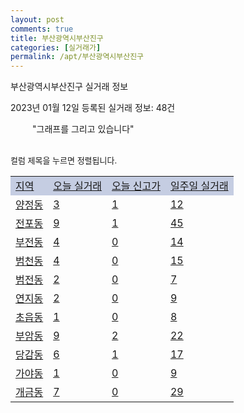 ```yaml
---
layout: post
comments: true
title: 부산광역시부산진구
categories: [실거래가]
permalink: /apt/부산광역시부산진구
---
```


부산광역시부산진구 실거래 정보

2023년 01월 12일 등록된 실거래 정보: 48건

<!--<script async src="https://pagead2.googlesyndication.com/pagead/js/adsbygoogle.js?client=ca-pub-3485438051770037"
 crossorigin="anonymous"></script>-->

<script type="text/javascript">
  google.charts.load('current', {'packages':['corechart']});
  google.charts.setOnLoadCallback(drawChart);

  function drawChart() {
    var data = google.visualization.arrayToDataTable([['거래일', '매매', '전월세', '전매'], ['21-01', 3, 3, 1], ['21-02', 0, 1, 0], ['21-03', 0, 1, 0], ['21-04', 0, 1, 0], ['21-05', 7, 0, 0], ['21-06', 0, 1, 0], ['21-07', 1, 33, 0], ['21-08', 156, 119, 13], ['21-09', 10, 15, 0], ['21-10', 3, 6, 0], ['21-11', 3, 18, 0], ['21-12', 10, 12, 0], ['22-01', 97, 310, 3], ['22-02', 157, 577, 5], ['22-03', 201, 550, 20], ['22-04', 248, 501, 20], ['22-05', 246, 467, 22], ['22-06', 186, 559, 14], ['22-07', 121, 512, 15], ['22-08', 130, 509, 23], ['22-09', 116, 512, 10], ['22-10', 149, 539, 23], ['22-11', 146, 488, 45], ['22-12', 100, 490, 36], ['23-01', 9, 88, 9]]);

    var options = {
      title: '최근 1년간 유형별 거래량 추이',
      legend: { position: 'bottom' }
    };

    setTimeout(function() {
        var chart = new google.visualization.LineChart(document.getElementById('columnchart_material'));
        chart.draw(data, (options));
        document.getElementById('loading').style.display = 'none';
        var dayLabel = (new Date()).getDay();
        if (dayLabel < 2) {
            sorttable.innerSortFunction.apply(document.getElementById('week'), []);
            sorttable.innerSortFunction.apply(document.getElementById('week'), []);        
        }
        else {
            sorttable.innerSortFunction.apply(document.getElementById('today'), []);
            sorttable.innerSortFunction.apply(document.getElementById('today'), []);
        }
    }, 200);

  }
</script>

<div id="loading" style="z-index:20; display: block; margin-left: 35px">"그래프를 그리고 있습니다"</div>
<div id="columnchart_material" style="width: 95%; margin-left: -35px; display: block"></div>
<!--<div style="width: 95%; margin-left: -35px; display: block">
      <script async src="https://pagead2.googlesyndication.com/pagead/js/adsbygoogle.js?client=ca-pub-3485438051770037"
          crossorigin="anonymous"></script>
      <ins class="adsbygoogle"
          style="display:block"
          data-ad-format="fluid"
          data-ad-layout-key="-fb+5w+4e-db+86"
          data-ad-client="ca-pub-3485438051770037"
          data-ad-slot="1827090281"></ins>
      <script>
          (adsbygoogle = window.adsbygoogle || []).push({});
      </script>
</div>-->
<br>

<font size='small' style='font-size: small;'>컬럼 제목을 누르면 정렬됩니다.</font>
<table class="sortable">
  <tr style='background-color: rgba(114, 132, 186,0.4);'>
    <td id="region"><a href="#">지역</a></td>
    <td id="today"><a href="#">오늘 실거래</a></td>
    <td id="today_new"><a href="#">오늘 신고가</a></td>
    <td id="week"><a href="#">일주일 실거래</a></td>
  </tr>

  
  <tr class="item">
    <td><a href="부산광역시부산진구양정동">양정동</a></td>
    <td><a href="부산광역시부산진구양정동">3</a></td>
    <td><a href="부산광역시부산진구양정동">1</a></td>
    <td><a href="부산광역시부산진구양정동">12</a></td>
  </tr>
    

  <tr class="item">
    <td><a href="부산광역시부산진구전포동">전포동</a></td>
    <td><a href="부산광역시부산진구전포동">9</a></td>
    <td><a href="부산광역시부산진구전포동">1</a></td>
    <td><a href="부산광역시부산진구전포동">45</a></td>
  </tr>
    

  <tr class="item">
    <td><a href="부산광역시부산진구부전동">부전동</a></td>
    <td><a href="부산광역시부산진구부전동">4</a></td>
    <td><a href="부산광역시부산진구부전동">0</a></td>
    <td><a href="부산광역시부산진구부전동">14</a></td>
  </tr>
    

  <tr class="item">
    <td><a href="부산광역시부산진구범천동">범천동</a></td>
    <td><a href="부산광역시부산진구범천동">4</a></td>
    <td><a href="부산광역시부산진구범천동">0</a></td>
    <td><a href="부산광역시부산진구범천동">15</a></td>
  </tr>
    

  <tr class="item">
    <td><a href="부산광역시부산진구범전동">범전동</a></td>
    <td><a href="부산광역시부산진구범전동">2</a></td>
    <td><a href="부산광역시부산진구범전동">0</a></td>
    <td><a href="부산광역시부산진구범전동">7</a></td>
  </tr>
    

  <tr class="item">
    <td><a href="부산광역시부산진구연지동">연지동</a></td>
    <td><a href="부산광역시부산진구연지동">2</a></td>
    <td><a href="부산광역시부산진구연지동">0</a></td>
    <td><a href="부산광역시부산진구연지동">9</a></td>
  </tr>
    

  <tr class="item">
    <td><a href="부산광역시부산진구초읍동">초읍동</a></td>
    <td><a href="부산광역시부산진구초읍동">1</a></td>
    <td><a href="부산광역시부산진구초읍동">0</a></td>
    <td><a href="부산광역시부산진구초읍동">8</a></td>
  </tr>
    

  <tr class="item">
    <td><a href="부산광역시부산진구부암동">부암동</a></td>
    <td><a href="부산광역시부산진구부암동">9</a></td>
    <td><a href="부산광역시부산진구부암동">2</a></td>
    <td><a href="부산광역시부산진구부암동">22</a></td>
  </tr>
    

  <tr class="item">
    <td><a href="부산광역시부산진구당감동">당감동</a></td>
    <td><a href="부산광역시부산진구당감동">6</a></td>
    <td><a href="부산광역시부산진구당감동">1</a></td>
    <td><a href="부산광역시부산진구당감동">17</a></td>
  </tr>
    

  <tr class="item">
    <td><a href="부산광역시부산진구가야동">가야동</a></td>
    <td><a href="부산광역시부산진구가야동">1</a></td>
    <td><a href="부산광역시부산진구가야동">0</a></td>
    <td><a href="부산광역시부산진구가야동">9</a></td>
  </tr>
    

  <tr class="item">
    <td><a href="부산광역시부산진구개금동">개금동</a></td>
    <td><a href="부산광역시부산진구개금동">7</a></td>
    <td><a href="부산광역시부산진구개금동">0</a></td>
    <td><a href="부산광역시부산진구개금동">29</a></td>
  </tr>
    


</table>


    